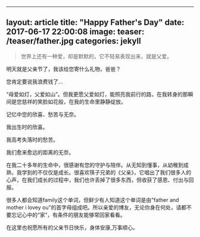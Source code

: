 
---
layout: article
title: "Happy Father's Day"
date:  2017-06-17 22:00:08
image:
    teaser: /teaser/father.jpg
categories: jekyll
---

> 世界上还有一种爱，却是默默的，它不轻易表现出来，就是父爱。

明天就是父亲节了，我该给您寄什么礼物，爸爸？

您肯定要说我浪费钱了...

“母爱如灯，父爱如山”。但我更愿父爱如灯，能照亮我前行的路，在我转身的那瞬间是您慈祥的笑脸如花般，在我的生命里静静绽放。

记忆中您的欣喜、愁苦与无奈。

我出生时的欣喜。

我高考失落时的愁苦。

我们愈来愈远的距离的无奈。

在我二十多年的生命中，很感谢有您的守护与陪伴。从无知到懂事，从幼稚到成熟，我学到的不仅仅是成长。很喜欢筷子兄弟的《父亲》，它唱出了我们很多人的心声，在我们成长的过程中，我们也许丢掉了很多东西，但收获了感恩、付出与回报。

很多人都会知道family这个单词，但鲜少有人知道这个单词是由"father and mother i lovey ou"的首字母组成吧。所以亲爱的博友，无论你身在何处，请都不要忘记心中的“家”，有条件的朋友能够常回家看看。

在这里也祝愿所有的父亲节日快乐，身体安康,万事顺心。



